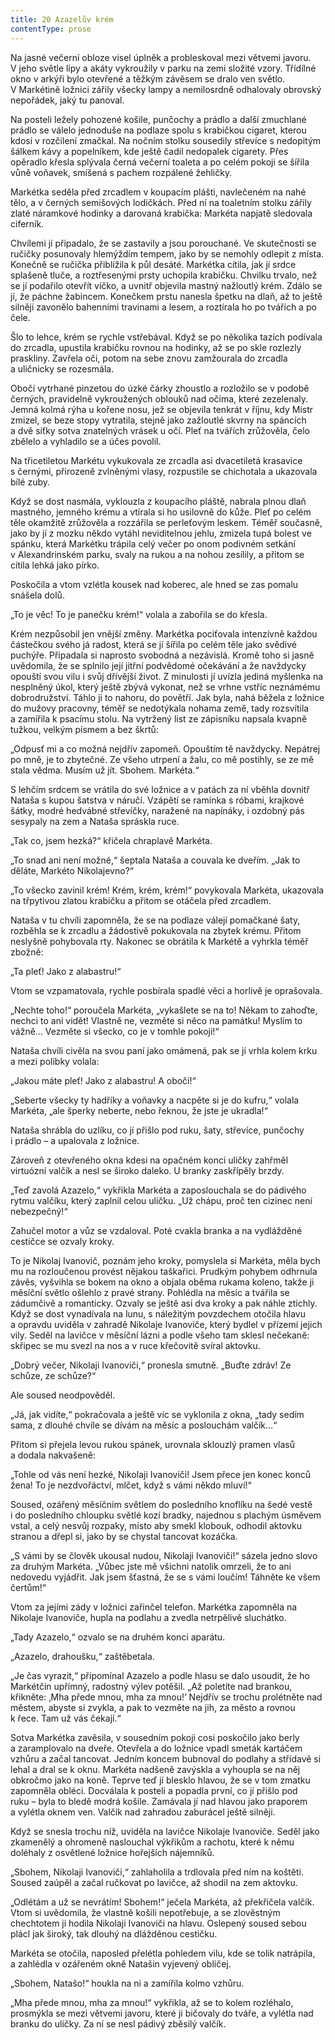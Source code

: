 ```yaml
---
title: 20 Azazelův krém
contentType: prose
---
```


Na jasné večerní obloze visel úplněk a probleskoval mezi větvemi javoru. V jeho světle lípy a akáty vykroužily v parku na zemi složité vzory. Třídílné okno v arkýři bylo otevřené a těžkým závěsem se dralo ven světlo. V Markétině ložnici zářily všecky lampy a nemilosrdně odhalovaly obrovský nepořádek, jaký tu panoval.

Na posteli ležely pohozené košile, punčochy a prádlo a další zmuchlané prádlo se válelo jednoduše na podlaze spolu s krabičkou cigaret, kterou kdosi v rozčilení zmačkal. Na nočním stolku sousedily střevíce s nedopitým šálkem kávy a popelníkem, kde ještě čadil nedopalek cigarety. Přes opěradlo křesla splývala černá večerní toaleta a po celém pokoji se šířila vůně voňavek, smíšená s pachem rozpálené žehličky.

Markétka seděla před zrcadlem v koupacím plášti, navlečeném na nahé tělo, a v černých semišových lodičkách. Před ní na toaletním stolku zářily zlaté náramkové hodinky a darovaná krabička: Markéta napjatě sledovala ciferník.

Chvílemi jí připadalo, že se zastavily a jsou porouchané. Ve sku­tečnosti se ručičky posunovaly hlemýždím tempem, jako by se nemohly odlepit z místa. Konečně se ručička přiblížila k půl desáté. Markétka cítila, jak jí srdce splašeně tluče, a roztřesenými prsty uchopila krabičku. Chvilku trvalo, než se jí podařilo otevřít víčko, a uvnitř objevila mastný nažloutlý krém. Zdálo se jí, že páchne žabincem. Konečkem prstu nanesla špetku na dlaň, až to ještě silněji zavonělo bahenními travinami a lesem, a roztírala ho po tvářích a po čele.

Šlo to lehce, krém se rychle vstřebával. Když se po několika tazích podívala do zrcadla, upustila krabičku rovnou na hodinky, až se po skle rozlezly praskliny. Zavřela oči, potom na sebe znovu zamžourala do zrcadla a uličnicky se rozesmála.

Obočí vytrhané pinzetou do úzké čárky zhoustlo a rozložilo se v podobě černých, pravidelně vykroužených oblouků nad očima, které zezelenaly. Jemná kolmá rýha u kořene nosu, jež se objevila tenkrát v říjnu, kdy Mistr zmizel, se beze stopy vytratila, stejně jako zažloutlé skvrny na spáncích a dvě síťky sotva znatelných vrásek u očí. Pleť na tvářích zrůžověla, čelo zbělelo a vyhladilo se a účes povolil.

Na třicetiletou Markétu vykukovala ze zrcadla asi dvacetiletá krasavice s černými, přirozeně zvlněnými vlasy, rozpustile se chichotala a ukazovala bílé zuby.

Když se dost nasmála, vyklouzla z koupacího pláště, nabrala plnou dlaň mastného, jemného krému a vtírala si ho usilovně do kůže. Pleť po celém těle okamžitě zrůžověla a rozzářila se perleťovým leskem. Téměř současně, jako by jí z mozku někdo vytáhl neviditelnou jehlu, zmizela tupá bolest ve spánku, která Markétku trápila celý večer po onom podivném setkání v Alexandrinském parku, svaly na rukou a na nohou zesílily, a přitom se cítila lehká jako pírko.

Poskočila a vtom vzlétla kousek nad koberec, ale hned se zas pomalu snášela dolů.

„To je věc! To je panečku krém!“ volala a zabořila se do křesla.

Krém nezpůsobil jen vnější změny. Markétka pociťovala inten­zívně každou částečkou svého já radost, která se jí šířila po celém těle jako svědivé puchýře. Připadala si naprosto svobodná a nezávislá. Kromě toho si jasně uvědomila, že se splnilo její jitřní podvědomé očekávání a že navždycky opouští svou vilu i svůj dřívější život. Z minulosti jí uvízla jediná myšlenka na nesplněný úkol, který ještě zbývá vykonat, než se vrhne vstříc neznámému dobrodružství. Táhlo ji to nahoru, do povětří. Jak byla, nahá běžela z ložnice do mužovy pracovny, téměř se nedotýkala nohama země, tady rozsvítila a zamířila k psacímu stolu. Na vytržený list ze zápisníku napsala kvapně tužkou, velkým písmem a bez škrtů:

„Odpusť mi a co možná nejdřív zapomeň. Opouštím tě navždycky. Nepátrej po mně, je to zbytečné. Ze všeho utrpení a žalu, co mě postihly, se ze mě stala vědma. Musím už jít. Sbohem. Markéta.“

S lehčím srdcem se vrátila do své ložnice a v patách za ní vběhla dovnitř Nataša s kupou šatstva v náručí. Vzápětí se ramínka s róbami, krajkové šátky, modré hedvábné střevíčky, naražené na napínáky, i ozdobný pás sesypaly na zem a Nataša spráskla ruce.

„Tak co, jsem hezká?“ křičela chraplavě Markéta.

„To snad ani není možné,“ šeptala Nataša a couvala ke dveřím. „Jak to děláte, Markéto Nikolajevno?“

„To všecko zavinil krém! Krém, krém, krém!“ povykovala Markéta, ukazovala na třpytivou zlatou krabičku a přitom se otáčela před zrcadlem.

Nataša v tu chvíli zapomněla, že se na podlaze válejí pomačkané šaty, rozběhla se k zrcadlu a žádostivě pokukovala na zbytek krému. Přitom neslyšně pohybovala rty. Nakonec se obrátila k Markétě a vyhrkla téměř zbožně:

„Ta pleť! Jako z alabastru!“

Vtom se vzpamatovala, rychle posbírala spadlé věci a horlivě je oprašovala.

„Nechte toho!“ poroučela Markéta, „vykašlete se na to! Někam to zahoďte, nechci to ani vidět! Vlastně ne, vezměte si něco na památku! Myslím to vážně… Vezměte si všecko, co je v tomhle pokoji!“

Nataša chvíli civěla na svou paní jako omámená, pak se jí vrhla kolem krku a mezi polibky volala:

„Jakou máte pleť! Jako z alabastru! A obočí!“

„Seberte všecky ty hadříky a voňavky a nacpěte si je do kufru,“ volala Markéta, „ale šperky neberte, nebo řeknou, že jste je ukradla!“

Nataša shrábla do uzlíku, co jí přišlo pod ruku, šaty, střevíce, punčochy i prádlo – a upalovala z ložnice.

Zároveň z otevřeného okna kdesi na opačném konci uličky zahřměl virtuózní valčík a nesl se široko daleko. U branky zaskřípěly brzdy.

„Teď zavolá Azazelo,“ vykřikla Markéta a zaposlouchala se do pádivého rytmu valčíku, který zaplnil celou uličku. „Už chápu, proč ten cizinec není nebezpečný!“

Zahučel motor a vůz se vzdaloval. Poté cvakla branka a na vydlážděné cestičce se ozvaly kroky.

To je Nikolaj Ivanovič, poznám jeho kroky, pomyslela si Markéta, měla bych mu na rozloučenou provést nějakou taškařici. Prudkým pohybem odhrnula závěs, vyšvihla se bokem na okno a objala oběma rukama koleno, takže ji měsíční světlo ošlehlo z pravé strany. Pohlédla na měsíc a tvářila se zádumčivě a romanticky. Ozvaly se ještě asi dva kroky a pak náhle ztichly. Když se dost vynadívala na lunu, s náležitým povzdechem otočila hlavu a opravdu uviděla v zahradě Nikolaje Ivanoviče, který bydlel v přízemí jejich vily. Seděl na lavičce v měsíční lázni a podle všeho tam sklesl nečekaně: skřipec se mu svezl na nos a v ruce křečovitě svíral aktovku.

„Dobrý večer, Nikolaji Ivanoviči,“ pronesla smutně. „Buďte zdráv! Ze schůze, ze schůze?“

Ale soused neodpověděl.

„Já, jak vidíte,“ pokračovala a ještě víc se vyklonila z okna, „tady sedím sama, z dlouhé chvíle se dívám na měsíc a poslouchám valčík…“

Přitom si přejela levou rukou spánek, urovnala sklouzlý pramen vlasů a dodala nakvašeně:

„Tohle od vás není hezké, Nikolaji Ivanoviči! Jsem přece jen konec konců žena! To je nezdvořáctví, mlčet, když s vámi někdo mluví!“

Soused, ozářený měsíčním světlem do posledního knoflíku na šedé vestě i do posledního chloupku světlé kozí bradky, najednou s plachým úsměvem vstal, a celý nesvůj rozpaky, místo aby smekl klobouk, odhodil aktovku stranou a dřepl si, jako by se chystal tancovat kozáčka.

„S vámi by se člověk ukousal nudou, Nikolaji Ivanoviči!“ sázela jedno slovo za druhým Markéta. „Vůbec jste mě všichni natolik omrzeli, že to ani nedovedu vyjádřit. Jak jsem šťastná, že se s vámi loučím! Táhněte ke všem čertům!“

Vtom za jejími zády v ložnici zařinčel telefon. Markétka zapomněla na Nikolaje Ivanoviče, hupla na podlahu a zvedla netrpělivě sluchátko.

„Tady Azazelo,“ ozvalo se na druhém konci aparátu.

„Azazelo, drahoušku,“ zaštěbetala.

„Je čas vyrazit,“ připomínal Azazelo a podle hlasu se dalo usoudit, že ho Markétčin upřímný, radostný výlev potěšil. „Až poletíte nad brankou, křikněte: ‚Mha přede mnou, mha za mnou!‘ Nejdřív se trochu prolétněte nad městem, abyste si zvykla, a pak to vezměte na jih, za město a rovnou k řece. Tam už vás čekají.“

Sotva Markétka zavěsila, v sousedním pokoji cosi poskočilo jako berly a zaramplovalo na dveře. Otevřela a do ložnice vpadl smeták kartáčem vzhůru a začal tancovat. Jedním koncem bubnoval do podlahy a střídavě si lehal a dral se k oknu. Markéta nadšeně zavýskla a vyhoupla se na něj obkročmo jako na koně. Teprve teď jí blesklo hlavou, že se v tom zmatku zapomněla obléci. Docválala k posteli a popadla první, co jí přišlo pod ruku – byla to bledě modrá košile. Zamávala jí nad hlavou jako praporem a vylétla oknem ven. Valčík nad zahradou zaburácel ještě silněji.

Když se snesla trochu níž, uviděla na lavičce Nikolaje Ivanoviče. Seděl jako zkamenělý a ohromeně naslouchal výkřikům a rachotu, které k němu doléhaly z osvětlené ložnice hořejších nájemníků.

„Sbohem, Nikolaji Ivanoviči,“ zahlaholila a trdlovala před ním na koštěti. Soused zaúpěl a začal ručkovat po lavičce, až shodil na zem aktovku.

„Odlétám a už se nevrátím! Sbohem!“ ječela Markéta, až překřičela valčík. Vtom si uvědomila, že vlastně košili nepotřebuje, a se zlověstným chechtotem ji hodila Nikolaji Ivanoviči na hlavu. Oslepený soused sebou plácl jak široký, tak dlouhý na dlážděnou cestičku.

Markéta se otočila, naposled přelétla pohledem vilu, kde se tolik natrápila, a zahlédla v ozářeném okně Natašin vyjevený obličej.

„Sbohem, Natašo!“ houkla na ni a zamířila kolmo vzhůru.

„Mha přede mnou, mha za mnou!“ vykřikla, až se to kolem rozléhalo, prosmýkla se mezi větvemi javoru, které ji bičovaly do tváře, a vylétla nad branku do uličky. Za ní se nesl pádivý zběsilý valčík.
